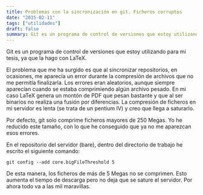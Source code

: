 ```yaml
---
title: Problemas con la sincronización en git. Ficheros corruptos
date: "2015-02-11"
tags: ["utilidades"]
draft: false
summary: Git es un programa de control de versiones que estoy utilizando para mi tesis, ya que la hago con LaTeX.
---
```

Git es un programa de control de versiones que estoy utilizando para mi tesis, ya que la hago con LaTeX.

El problema que me ha surgido es que al sincronizar repositorios, en ocasiones, me aparecía un error durante la compresión de archivos que no me permitía finalizarla. Los errores eran aleatorios, aunque siempre aparecían cuando se estaba comprimiendo algún archivo pesado. En mi caso LaTeX genera un montón de PDF que pesan bastante y que al ser binarios no realiza una fusión por diferencias. La compresión de ficheros en mi servidor es lenta (se trata de un pentium IV) y creo que llega a saturarlo.

Por defecto, git solo comprime ficheros mayores de 250 Megas. Yo he reducido este tamaño, con lo que he conseguido que ya no me aparezcan esos errores.

En el repositorio del servidor (bare), dentro del directorio de trabajo he escrito el siguiente comando:

    git config --add core.bigFileThreshold 5

De esta manera, los ficheros de más de 5 Megas no se comprimen. Esto aumenta el tiempo de descarga pero no deja que se sature el servidor. Por ahora todo va a las mil maravillas.
